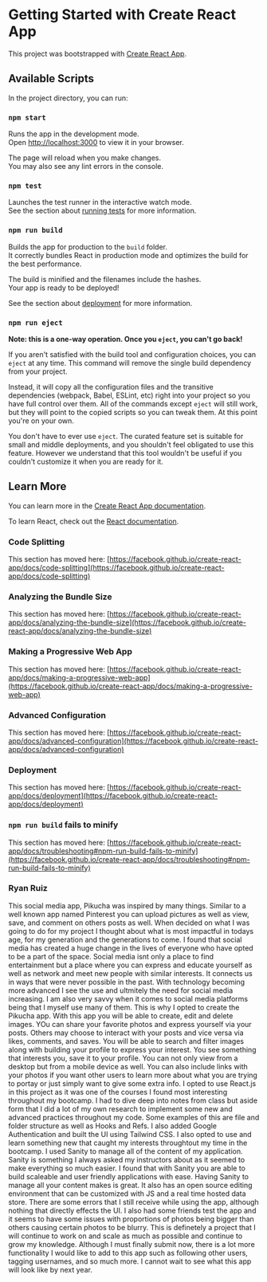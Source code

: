 # Getting Started with Create React App

This project was bootstrapped with [Create React App](https://github.com/facebook/create-react-app).

## Available Scripts

In the project directory, you can run:

### `npm start`

Runs the app in the development mode.\
Open [http://localhost:3000](http://localhost:3000) to view it in your browser.

The page will reload when you make changes.\
You may also see any lint errors in the console.

### `npm test`

Launches the test runner in the interactive watch mode.\
See the section about [running tests](https://facebook.github.io/create-react-app/docs/running-tests) for more information.

### `npm run build`

Builds the app for production to the `build` folder.\
It correctly bundles React in production mode and optimizes the build for the best performance.

The build is minified and the filenames include the hashes.\
Your app is ready to be deployed!

See the section about [deployment](https://facebook.github.io/create-react-app/docs/deployment) for more information.

### `npm run eject`

**Note: this is a one-way operation. Once you `eject`, you can't go back!**

If you aren't satisfied with the build tool and configuration choices, you can `eject` at any time. This command will remove the single build dependency from your project.

Instead, it will copy all the configuration files and the transitive dependencies (webpack, Babel, ESLint, etc) right into your project so you have full control over them. All of the commands except `eject` will still work, but they will point to the copied scripts so you can tweak them. At this point you're on your own.

You don't have to ever use `eject`. The curated feature set is suitable for small and middle deployments, and you shouldn't feel obligated to use this feature. However we understand that this tool wouldn't be useful if you couldn't customize it when you are ready for it.

## Learn More

You can learn more in the [Create React App documentation](https://facebook.github.io/create-react-app/docs/getting-started).

To learn React, check out the [React documentation](https://reactjs.org/).

### Code Splitting

This section has moved here: [https://facebook.github.io/create-react-app/docs/code-splitting](https://facebook.github.io/create-react-app/docs/code-splitting)

### Analyzing the Bundle Size

This section has moved here: [https://facebook.github.io/create-react-app/docs/analyzing-the-bundle-size](https://facebook.github.io/create-react-app/docs/analyzing-the-bundle-size)

### Making a Progressive Web App

This section has moved here: [https://facebook.github.io/create-react-app/docs/making-a-progressive-web-app](https://facebook.github.io/create-react-app/docs/making-a-progressive-web-app)

### Advanced Configuration

This section has moved here: [https://facebook.github.io/create-react-app/docs/advanced-configuration](https://facebook.github.io/create-react-app/docs/advanced-configuration)

### Deployment

This section has moved here: [https://facebook.github.io/create-react-app/docs/deployment](https://facebook.github.io/create-react-app/docs/deployment)

### `npm run build` fails to minify

This section has moved here: [https://facebook.github.io/create-react-app/docs/troubleshooting#npm-run-build-fails-to-minify](https://facebook.github.io/create-react-app/docs/troubleshooting#npm-run-build-fails-to-minify)


### Ryan Ruiz

This social media app, Pikucha was inspired by many things. Similar to a well known app named Pinterest you can upload pictures as well as view, save, and comment on others posts as well. When decided on what I was going to do for my project I thought about what is most impactful in todays age, for my generation and the generations to come. I found that social media has created a huge change in the lives of everyone who have opted to be a part of the space. Social media isnt only a place to find entertainment but a place where you can express and educate yourself as well as network and meet new people with similar interests. It connects us in ways that were never possible in the past. With technology becoming more advanced I see the use and ultmitely the need for social media increasing. I am also very savvy when it comes to social media platforms being that I myself use many of them. This is why I opted to create the Pikucha app. 
With this app you will be able to create, edit and delete images. YOu can share your favorite photos and express yourself via your posts. Others may choose to interact with your posts and vice versa via likes, comments, and saves. You will be able to search and filter images along with building your profile to express your interest. You see something that interests you, save it to your profile. You can not only view from a desktop but from a mobile device as well. You can also include links with your photos if you want other users to learn more about what you are trying to portay or just simply want to give some extra info. 
I opted to use React.js in this project as it was one of the courses I found most interesting throughout my bootcamp. I had to dive deep into notes from class but aside form that I did a lot of my own research to implement some new and advanced practices throughout my code. Some examples of this are file and folder structure as well as Hooks and Refs. I also added Google Authentication and built the UI using Tailwind CSS. I also opted to use and learn something new that caught my interests throughtout my time in the bootcamp. I used Sanity to manage all of the content of my application. Sanity is something I always asked my instructors about as it seemed to make everything so much easier. I found that with Sanity you are able to build scaleable and user friendly applications with ease. Having Sanity to manage all your content makes is great. It also has an open source editing environment that can be customized with JS and a real time hosted data store. There are some errors that I still receive while using the app, although nothing that directly effects the UI. I also had some friends test the app and it seems to have some issues with proportions of photos being bigger than others causing certain photos to be blurry. This is definetely a project that I will continue to work on and scale as much as possible and continue to grow my knowledge. Although I must finally submit now, there is a lot more functionality I would like to add to this app such as following other users, tagging usernames, and so much more. I cannot wait to see what this app will look like by next year.


